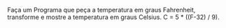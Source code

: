 Faça um Programa que peça a temperatura em graus Fahrenheit, transforme e mostre a temperatura em graus Celsius. 
                                       C = 5 * ((F-32) / 9).
